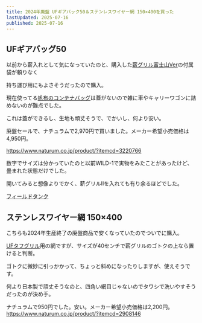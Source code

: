 ```yaml
---
title: 2024年廃盤 UFギアバック50＆ステンレスワイヤー網 150×400を買った
lastUpdated: 2025-07-16 
published: 2025-07-16
---
```


<YouTube id="2KfwR0fdXHw" title="2024年廃盤 UFギアバック50＆ステンレスワイヤー網 150×400を買った" aspect="9:16" />

## UFギアバッグ50

以前から薪入れとして気になっていたのと、購入した[薪グリル富士山Ver](/takibi/2025-07-makiguriru2-fujisan-tukatta)の付属袋が頼りなく

持ち運び用にもよさそうだったので購入。

現在使ってる[帆布のコンテナバッグ](https://store.captainstag.net/products/detail/8196)は蓋がないので雑に車やキャリーワゴンに詰めないのが難点でした。

これは蓋ができるし、生地も頑丈そうで、でかいし、何より安い。

廃盤セールで、ナチュラムで2,970円で買いました。メーカー希望小売価格は4,950円。

https://www.naturum.co.jp/product/?itemcd=3220766

数字でサイズは分かっていたのと以前WILD-1で実物をみたことがあったけど、畳まれた状態だけでした。

開いてみると想像よりでかく、薪グリルⅡを入れても有り余るほどでした。

[フィールドタンク](https://www.uniflame.co.jp/product/611685)


## ステンレスワイヤー網 150×400

こちらも2024年生産終了の廃盤商品で安くなっていたのでついでに購入。

[UFタフグリル](https://www.uniflame.co.jp/product/665404)用の網ですが、サイズが40センチで薪グリルのゴトクの上なら置けると判断。

ゴトクに微妙に引っかかって、ちょっと斜めになったりしますが、使えそうです。

何より日本製で頑丈そうなのと、四角い網目じゃないのでタワシで洗いやすそうだったのが決め手。

ナチュラムで950円でした。安い。メーカー希望小売価格は2,200円。
https://www.naturum.co.jp/product/?itemcd=2908146
